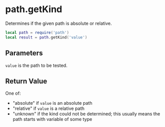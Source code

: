 # path.getKind

Determines if the given path is absolute or relative.

```lua
local path = require('path')
local result = path.getKind('value')
```

## Parameters

`value` is the path to be tested.

## Return Value

One of:

- "absolute" if `value` is an absolute path
- "relative" if `value` is a relative path
- "unknown" if the kind could not be determined; this usually means the path starts with variable of some type
